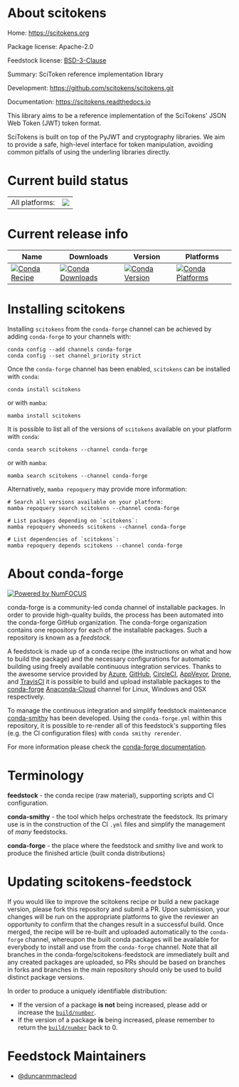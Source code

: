 About scitokens
===============

Home: https://scitokens.org

Package license: Apache-2.0

Feedstock license: [BSD-3-Clause](https://github.com/conda-forge/scitokens-feedstock/blob/main/LICENSE.txt)

Summary: SciToken reference implementation library

Development: https://github.com/scitokens/scitokens.git

Documentation: https://scitokens.readthedocs.io

This library aims to be a reference implementation of the
SciTokens\' JSON Web Token (JWT) token format.

SciTokens is built on top of the PyJWT and cryptography libraries.
We aim to provide a safe, high-level interface for token manipulation,
avoiding common pitfalls of using the underling libraries directly.


Current build status
====================


<table><tr><td>All platforms:</td>
    <td>
      <a href="https://dev.azure.com/conda-forge/feedstock-builds/_build/latest?definitionId=12641&branchName=main">
        <img src="https://dev.azure.com/conda-forge/feedstock-builds/_apis/build/status/scitokens-feedstock?branchName=main">
      </a>
    </td>
  </tr>
</table>

Current release info
====================

| Name | Downloads | Version | Platforms |
| --- | --- | --- | --- |
| [![Conda Recipe](https://img.shields.io/badge/recipe-scitokens-green.svg)](https://anaconda.org/conda-forge/scitokens) | [![Conda Downloads](https://img.shields.io/conda/dn/conda-forge/scitokens.svg)](https://anaconda.org/conda-forge/scitokens) | [![Conda Version](https://img.shields.io/conda/vn/conda-forge/scitokens.svg)](https://anaconda.org/conda-forge/scitokens) | [![Conda Platforms](https://img.shields.io/conda/pn/conda-forge/scitokens.svg)](https://anaconda.org/conda-forge/scitokens) |

Installing scitokens
====================

Installing `scitokens` from the `conda-forge` channel can be achieved by adding `conda-forge` to your channels with:

```
conda config --add channels conda-forge
conda config --set channel_priority strict
```

Once the `conda-forge` channel has been enabled, `scitokens` can be installed with `conda`:

```
conda install scitokens
```

or with `mamba`:

```
mamba install scitokens
```

It is possible to list all of the versions of `scitokens` available on your platform with `conda`:

```
conda search scitokens --channel conda-forge
```

or with `mamba`:

```
mamba search scitokens --channel conda-forge
```

Alternatively, `mamba repoquery` may provide more information:

```
# Search all versions available on your platform:
mamba repoquery search scitokens --channel conda-forge

# List packages depending on `scitokens`:
mamba repoquery whoneeds scitokens --channel conda-forge

# List dependencies of `scitokens`:
mamba repoquery depends scitokens --channel conda-forge
```


About conda-forge
=================

[![Powered by
NumFOCUS](https://img.shields.io/badge/powered%20by-NumFOCUS-orange.svg?style=flat&colorA=E1523D&colorB=007D8A)](https://numfocus.org)

conda-forge is a community-led conda channel of installable packages.
In order to provide high-quality builds, the process has been automated into the
conda-forge GitHub organization. The conda-forge organization contains one repository
for each of the installable packages. Such a repository is known as a *feedstock*.

A feedstock is made up of a conda recipe (the instructions on what and how to build
the package) and the necessary configurations for automatic building using freely
available continuous integration services. Thanks to the awesome service provided by
[Azure](https://azure.microsoft.com/en-us/services/devops/), [GitHub](https://github.com/),
[CircleCI](https://circleci.com/), [AppVeyor](https://www.appveyor.com/),
[Drone](https://cloud.drone.io/welcome), and [TravisCI](https://travis-ci.com/)
it is possible to build and upload installable packages to the
[conda-forge](https://anaconda.org/conda-forge) [Anaconda-Cloud](https://anaconda.org/)
channel for Linux, Windows and OSX respectively.

To manage the continuous integration and simplify feedstock maintenance
[conda-smithy](https://github.com/conda-forge/conda-smithy) has been developed.
Using the ``conda-forge.yml`` within this repository, it is possible to re-render all of
this feedstock's supporting files (e.g. the CI configuration files) with ``conda smithy rerender``.

For more information please check the [conda-forge documentation](https://conda-forge.org/docs/).

Terminology
===========

**feedstock** - the conda recipe (raw material), supporting scripts and CI configuration.

**conda-smithy** - the tool which helps orchestrate the feedstock.
                   Its primary use is in the construction of the CI ``.yml`` files
                   and simplify the management of *many* feedstocks.

**conda-forge** - the place where the feedstock and smithy live and work to
                  produce the finished article (built conda distributions)


Updating scitokens-feedstock
============================

If you would like to improve the scitokens recipe or build a new
package version, please fork this repository and submit a PR. Upon submission,
your changes will be run on the appropriate platforms to give the reviewer an
opportunity to confirm that the changes result in a successful build. Once
merged, the recipe will be re-built and uploaded automatically to the
`conda-forge` channel, whereupon the built conda packages will be available for
everybody to install and use from the `conda-forge` channel.
Note that all branches in the conda-forge/scitokens-feedstock are
immediately built and any created packages are uploaded, so PRs should be based
on branches in forks and branches in the main repository should only be used to
build distinct package versions.

In order to produce a uniquely identifiable distribution:
 * If the version of a package **is not** being increased, please add or increase
   the [``build/number``](https://docs.conda.io/projects/conda-build/en/latest/resources/define-metadata.html#build-number-and-string).
 * If the version of a package **is** being increased, please remember to return
   the [``build/number``](https://docs.conda.io/projects/conda-build/en/latest/resources/define-metadata.html#build-number-and-string)
   back to 0.

Feedstock Maintainers
=====================

* [@duncanmmacleod](https://github.com/duncanmmacleod/)

